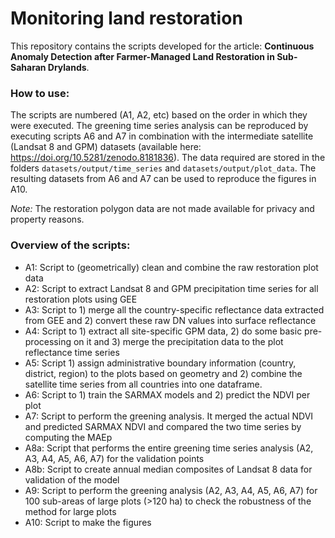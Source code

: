 # Monitoring land restoration

This repository contains the scripts developed for the article: **Continuous Anomaly Detection after Farmer-Managed Land Restoration in Sub-Saharan Drylands**.

### How to use:
The scripts are numbered (A1, A2, etc) based on the order in which they were executed. The greening time series analysis can be reproduced by executing scripts A6 and A7 in combination with the intermediate satellite (Landsat 8 and GPM) datasets (available here: https://doi.org/10.5281/zenodo.8181836). The data required are stored in the folders `datasets/output/time_series` and `datasets/output/plot_data`. The resulting datasets from A6 and A7 can be used to reproduce the figures in A10. 

_Note:_ The restoration polygon data are not made available for privacy and property reasons. 

### Overview of the scripts:
- A1: Script to (geometrically) clean and combine the raw restoration plot data
- A2: Script to extract Landsat 8 and GPM precipitation time series for all restoration plots using GEE
- A3: Script to 1) merge all the country-specific reflectance data extracted from GEE and 2) convert these raw DN values into surface reflectance
- A4: Script to 1) extract all site-specific GPM data, 2) do some basic pre-processing on it and 3) merge the precipitation data to the plot reflectance time series
- A5: Script 1) assign administrative boundary information (country, district, region) to the plots based on geometry and 2) combine the satellite time series from all countries into one dataframe.
- A6: Script to 1) train the SARMAX models and 2) predict the NDVI per plot
- A7: Script to perform the greening analysis. It merged the actual NDVI and predicted SARMAX NDVI and compared the two time series by computing the MAEp
- A8a: Script that performs the entire greening time series analysis (A2, A3, A4, A5, A6, A7) for the validation points
- A8b: Script to create annual median composites of Landsat 8 data for validation of the model
- A9: Script to perform the greening analysis (A2, A3, A4, A5, A6, A7) for 100 sub-areas of large plots (>120 ha) to check the robustness of the method for large plots
- A10: Script to make the figures
